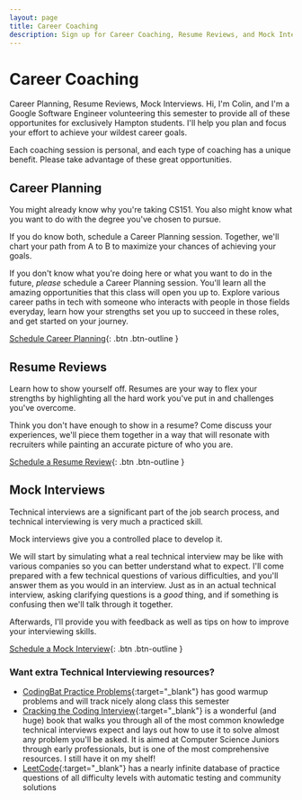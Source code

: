 ```yaml
---
layout: page
title: Career Coaching
description: Sign up for Career Coaching, Resume Reviews, and Mock Interviews
---
```


# Career Coaching
Career Planning, Resume Reviews, Mock Interviews. Hi, I'm Colin, and I'm a Google Software Engineer volunteering this semester to provide all of these opportunites for exclusively Hampton students. I'll help you plan and focus your effort to achieve your wildest career goals.

Each coaching session is personal, and each type of coaching has a unique benefit. Please take advantage of these great opportunities.

## Career Planning
You might already know why you're taking CS151. You also might know what you want to do with the degree you've chosen to pursue.

If you do know both, schedule a Career Planning session. Together, we'll chart your path from A to B to maximize your chances of achieving your goals.

If you don't know what you're doing here or what you want to do in the future, *please* schedule a Career Planning session. You'll learn all the amazing opportunities that this class will open you up to. Explore various career paths in tech with someone who interacts with people in those fields everyday, learn how your strengths set you up to succeed in these roles, and get started on your journey.

[Schedule Career Planning](hhttps://calendar.app.google/69S97cp4haBwoc659){: .btn .btn-outline }

## Resume Reviews
Learn how to show yourself off. Resumes are your way to flex your strengths by highlighting all the hard work you've put in and challenges you've overcome.

Think you don't have enough to show in a resume? Come discuss your experiences, we'll piece them together in a way that will resonate with recruiters while painting an accurate picture of who you are. 

[Schedule a Resume Review](https://calendar.app.google/69S97cp4haBwoc659){: .btn .btn-outline }

## Mock Interviews
Technical interviews are a significant part of the job search process, and technical interviewing is very much a practiced skill.

Mock interviews give you a controlled place to develop it.

We will start by simulating what a real technical interview may be like with various companies so you can better understand what to expect. I'll come prepared with a few technical questions of various difficulties, and you'll answer them as you would in an interview. Just as in an actual technical interview, asking clarifying questions is a *good* thing, and if something is confusing then we'll talk through it together.

Afterwards, I'll provide you with feedback as well as tips on how to improve your interviewing skills. 

[Schedule a Mock Interview](https://calendar.app.google/69S97cp4haBwoc659){: .btn .btn-outline }

### Want extra Technical Interviewing resources?

- [CodingBat Practice Problems](https://codingbat.com/java){:target="_blank"} has good warmup problems and will track nicely along class this semester
- [Cracking the Coding Interview](https://www.crackingthecodinginterview.com/){:target="_blank"} is a wonderful (and huge) book that walks you through all of the most common knowledge technical interviews expect and lays out how to use it to solve almost any problem you'll be asked. It is aimed at Computer Science Juniors through early professionals, but is one of the most comprehensive resources. I still have it on my shelf!
- [LeetCode](https://leetcode.com/){:target="_blank"} has a nearly infinite database of practice questions of all difficulty levels with automatic testing and community solutions

